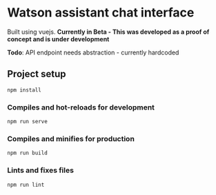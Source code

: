 # Watson assistant chat interface

  Built using vuejs.
  **Currently in Beta - This was developed as a proof of concept and is under development**

  **Todo**: API endpoint needs abstraction - currently hardcoded


## Project setup
```
npm install
```

### Compiles and hot-reloads for development
```
npm run serve
```

### Compiles and minifies for production
```
npm run build
```

### Lints and fixes files
```
npm run lint
```

